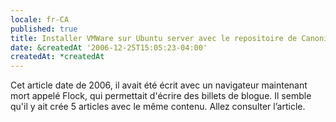 ```yaml
---
locale: fr-CA
published: true
title: Installer VMWare sur Ubuntu server avec le repositoire de Canonical 2/5
date: &createdAt '2006-12-25T15:05:23-04:00'
createdAt: *createdAt
---
```


<nuxt-link to="/blog/2006/12/installer-vmware-sur-ubuntu-server-avec-le-repositoire-de-canonical">Cet
article date de 2006, il avait été écrit avec un navigateur maintenant mort
appelé Flock, qui permettait d'écrire des billets de blogue. Il semble qu'il y
ait crée 5 articles avec le même contenu. Allez consulter l’article.</nuxt-link>
